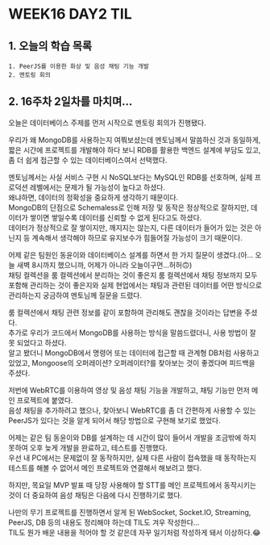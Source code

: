# WEEK16 DAY2 TIL

## 1. 오늘의 학습 목록
```
1. PeerJS를 이용한 화상 및 음성 채팅 기능 개발
2. 멘토링 회의
```

## 2. 16주차 2일차를 마치며...
오늘은 데이터베이스 주제를 먼저 시작으로 멘토링 회의가 진행됐다.

우리가 왜 MongoDB를 사용하는지 여쭤보셨는데 멘토님께서 말씀하신 것과 동일하게, 짧은 시간에 프로젝트를 개발해야 하다 보니 RDB를 활용한 백엔드 설계에 부담도 있고, 좀 더 쉽게 접근할 수 있는 데이터베이스여서 선택했다.

멘토님께서는 사실 서비스 구현 시 NoSQL보다는 MySQL인 RDB를 선호하며, 실제 프로덕션 레벨에서는 문제가 될 가능성이 높다고 하셨다.  
왜냐하면, 데이터의 정확성을 중요하게 생각하기 때문이다.  
MongoDB의 단점으로 Schemaless로 인해 저장 및 동작은 정상적으로 잘하지만, 데이터가 쌓이면 쌓일수록 데이터를 신뢰할 수 없게 된다고도 하셨다.  
데이터가 정상적으로 잘 쌓이지만, 깨지지는 않는지, 다른 데이터가 들어가 있는 것은 아닌지 등 계속해서 생각해야 하므로 유지보수가 힘들어질 가능성이 크기 때문이다.

어제 같은 팀원인 동윤이와 데이터베이스 설계를 하면서 한 가지 질문이 생겼다.(아... 오늘 새벽 8시까지 했으니까, 어제가 아니라 오늘이구먼...허허🙃)  
채팅 컬렉션을 룸 컬렉션에서 분리하는 것이 좋은지 룸 컬렉션에서 채팅 정보까지 모두 포함해 관리하는 것이 좋은지와 실제 현업에서는 채팅과 관련된 데이터를 어떤 방식으로 관리하는지 궁금하여 멘토님께 질문을 드렸다.

룸 컬렉션에서 채팅 관련 정보를 같이 포함하여 관리해도 괜찮을 것이라는 답변을 주셨다.  
추가로 우리가 코드에서 MongoDB를 사용하는 방식을 말씀드렸더니, 사용 방법이 잘 못 되었다고 하셨다.  
알고 봤더니 MongoDB에서 명령어 또는 데이터에 접근할 때 관계형 DB처럼 사용하고 있었고, Mongoose의 오퍼레이션? 오퍼레이터?를 찾아보는 것이 좋겠다며 피드백을 주셨다.

저번에 WebRTC를 이용하여 영상 및 음성 채팅 기능을 개발하고, 채팅 기능만 먼저 메인 프로젝트에 붙였다.  
음성 채팅을 추가하려고 했으나, 찾아보니 WebRTC를 좀 더 간편하게 사용할 수 있는 PeerJS가 있다는 것을 알게 되어서 해당 방법으로 구현해 보기로 했었다.  

어제는 같은 팀 동윤이와 DB를 설계하는 데 시간이 많이 들어서 개발을 조금밖에 하지 못하여 오후 늦게 개발을 완료하고, 테스트를 진행했다.  
우선 내 PC에서는 문제없이 잘 동작하지만, 실제 다른 사람이 접속했을 때 동작하는지 테스트를 해볼 수 없어서 메인 프로젝트와 연결해서 해보려고 했다.  

하지만, 목요일 MVP 발표 때 당장 사용해야 할 STT를 메인 프로젝트에서 동작시키는 것이 더 중요하여 음성 채팅은 다음에 다시 진행하기로 했다.

나만의 무기 프로젝트를 진행하면서 알게 된 WebSocket, Socket.IO, Streaming, PeerJS, DB 등의 내용도 정리해야 하는데 TIL도 겨우 작성한다...  
TIL도 뭔가 배운 내용을 적어야 할 것 같은데 자꾸 일기처럼 작성하게 돼서 이상하다.😂